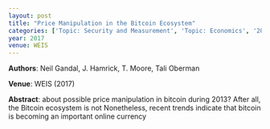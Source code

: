 ```yaml
---
layout: post
title: "Price Manipulation in the Bitcoin Ecosystem"
categories: ['Topic: Security and Measurement', 'Topic: Economics', '2017', 'Venue: WEIS']
year: 2017
venue: WEIS
---
```

**Authors**: Neil Gandal, J. Hamrick, T. Moore, Tali Oberman

**Venue**: WEIS (2017)

**Abstract**: about possible price manipulation in bitcoin during 2013? After all, the Bitcoin ecosystem is  not  Nonetheless, recent trends indicate that bitcoin is becoming an important online currency

